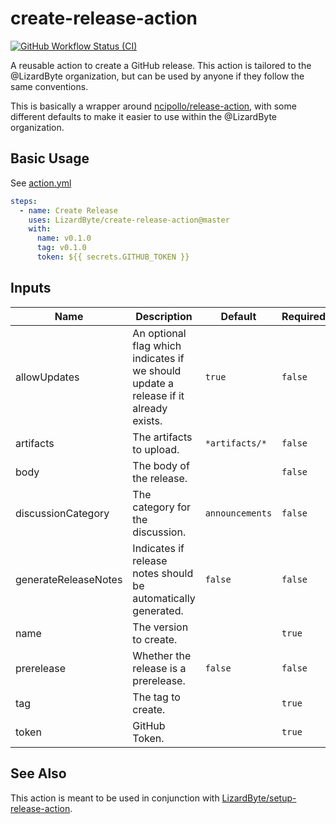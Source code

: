 # create-release-action
[![GitHub Workflow Status (CI)](https://img.shields.io/github/actions/workflow/status/lizardbyte/create-release-action/ci.yml.svg?branch=master&label=CI%20build&logo=github&style=for-the-badge)](https://github.com/LizardByte/create-release-action/actions/workflows/ci.yml?query=branch%3Amaster)

A reusable action to create a GitHub release. This action is tailored to the
@LizardByte organization, but can be used by anyone if they follow the same conventions.

This is basically a wrapper around [ncipollo/release-action](https://github.com/ncipollo/release-action), with some
different defaults to make it easier to use within the @LizardByte organization.

## Basic Usage

See [action.yml](action.yml)

```yaml
steps:
  - name: Create Release
    uses: LizardByte/create-release-action@master
    with:
      name: v0.1.0
      tag: v0.1.0
      token: ${{ secrets.GITHUB_TOKEN }}
```

## Inputs

| Name                 | Description                                                                          | Default         | Required |
|----------------------|--------------------------------------------------------------------------------------|-----------------|----------|
| allowUpdates         | An optional flag which indicates if we should update a release if it already exists. | `true`          | `false`  |
| artifacts            | The artifacts to upload.                                                             | `*artifacts/*`  | `false`  |
| body                 | The body of the release.                                                             |                 | `false`  |
| discussionCategory   | The category for the discussion.                                                     | `announcements` | `false`  |
| generateReleaseNotes | Indicates if release notes should be automatically generated.                        | `false`         | `false`  |
| name                 | The version to create.                                                               |                 | `true`   |
| prerelease           | Whether the release is a prerelease.                                                 | `false`         | `false`  |
| tag                  | The tag to create.                                                                   |                 | `true`   |
| token                | GitHub Token.                                                                        |                 | `true`   |

## See Also

This action is meant to be used in conjunction with
[LizardByte/setup-release-action](https://github.com/LizardByte/setup-release-action).
